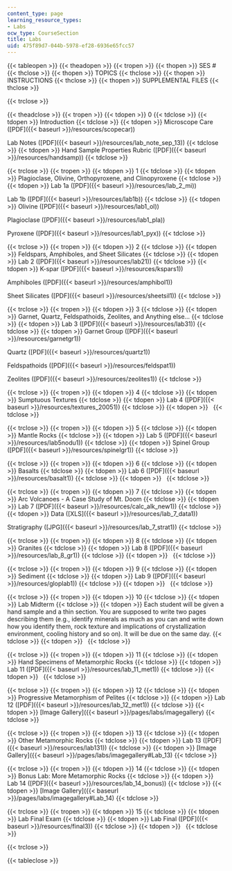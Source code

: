 ```yaml
---
content_type: page
learning_resource_types:
- Labs
ocw_type: CourseSection
title: Labs
uid: 475f89d7-044b-5978-ef28-6936e65fcc57
---
```


{{< tableopen >}}
{{< theadopen >}}
{{< tropen >}}
{{< thopen >}}
SES #
{{< thclose >}}
{{< thopen >}}
TOPICS
{{< thclose >}}
{{< thopen >}}
INSTRUCTIONS
{{< thclose >}}
{{< thopen >}}
SUPPLEMENTAL FILES
{{< thclose >}}

{{< trclose >}}

{{< theadclose >}}
{{< tropen >}}
{{< tdopen >}}
0
{{< tdclose >}}
{{< tdopen >}}
Introduction
{{< tdclose >}}
{{< tdopen >}}
Microscope Care ([PDF]({{< baseurl >}}/resources/scopecar))  
  
Lab Notes ([PDF]({{< baseurl >}}/resources/lab_note_sep_13))
{{< tdclose >}}
{{< tdopen >}}
Hand Sample Properties Rubric ([PDF]({{< baseurl >}}/resources/handsamp))
{{< tdclose >}}

{{< trclose >}}
{{< tropen >}}
{{< tdopen >}}
1
{{< tdclose >}}
{{< tdopen >}}
Plagioclase, Olivine, Orthopyroxene, and Clinopyroxene
{{< tdclose >}}
{{< tdopen >}}
Lab 1a ([PDF]({{< baseurl >}}/resources/lab_2_mi))  
  
Lab 1b ([PDF]({{< baseurl >}}/resources/lab1b))
{{< tdclose >}}
{{< tdopen >}}
Olivine ([PDF]({{< baseurl >}}/resources/lab1_ol))  
  
Plagioclase ([PDF]({{< baseurl >}}/resources/lab1_pla))  
  
Pyroxene ([PDF]({{< baseurl >}}/resources/lab1_pyx))
{{< tdclose >}}

{{< trclose >}}
{{< tropen >}}
{{< tdopen >}}
2
{{< tdclose >}}
{{< tdopen >}}
Feldspars, Amphiboles, and Sheet Silicates
{{< tdclose >}}
{{< tdopen >}}
Lab 2 ([PDF]({{< baseurl >}}/resources/lab21))
{{< tdclose >}}
{{< tdopen >}}
K-spar ([PDF]({{< baseurl >}}/resources/kspars1))  
  
Amphiboles ([PDF]({{< baseurl >}}/resources/amphibol1))  
  
Sheet Silicates ([PDF]({{< baseurl >}}/resources/sheetsil1))
{{< tdclose >}}

{{< trclose >}}
{{< tropen >}}
{{< tdopen >}}
3
{{< tdclose >}}
{{< tdopen >}}
Garnet, Quartz, Feldspathoids, Zeolites, and Anything else…
{{< tdclose >}}
{{< tdopen >}}
Lab 3 ([PDF]({{< baseurl >}}/resources/lab31))
{{< tdclose >}}
{{< tdopen >}}
Garnet Group ([PDF]({{< baseurl >}}/resources/garnetgr1))  
  
Quartz ([PDF]({{< baseurl >}}/resources/quartz1))  
  
Feldspathoids ([PDF]({{< baseurl >}}/resources/feldspat1))  
  
Zeolites ([PDF]({{< baseurl >}}/resources/zeolites1))
{{< tdclose >}}

{{< trclose >}}
{{< tropen >}}
{{< tdopen >}}
4
{{< tdclose >}}
{{< tdopen >}}
Sumptuous Textures
{{< tdclose >}}
{{< tdopen >}}
Lab 4 ([PDF]({{< baseurl >}}/resources/textures_20051))
{{< tdclose >}}
{{< tdopen >}}
 
{{< tdclose >}}

{{< trclose >}}
{{< tropen >}}
{{< tdopen >}}
5
{{< tdclose >}}
{{< tdopen >}}
Mantle Rocks
{{< tdclose >}}
{{< tdopen >}}
Lab 5 ([PDF]({{< baseurl >}}/resources/lab5nodu1))
{{< tdclose >}}
{{< tdopen >}}
Spinel Group ([PDF]({{< baseurl >}}/resources/spinelgr1))
{{< tdclose >}}

{{< trclose >}}
{{< tropen >}}
{{< tdopen >}}
6
{{< tdclose >}}
{{< tdopen >}}
Basalts
{{< tdclose >}}
{{< tdopen >}}
Lab 6 ([PDF]({{< baseurl >}}/resources/basalt1))
{{< tdclose >}}
{{< tdopen >}}
 
{{< tdclose >}}

{{< trclose >}}
{{< tropen >}}
{{< tdopen >}}
7
{{< tdclose >}}
{{< tdopen >}}
Arc Volcanoes - A Case Study of Mt. Doom
{{< tdclose >}}
{{< tdopen >}}
Lab 7 ([PDF]({{< baseurl >}}/resources/calc_alk_new1))
{{< tdclose >}}
{{< tdopen >}}
Data ([XLS]({{< baseurl >}}/resources/lab_7_data1))  
  
Stratigraphy ([JPG]({{< baseurl >}}/resources/lab_7_strat1))
{{< tdclose >}}

{{< trclose >}}
{{< tropen >}}
{{< tdopen >}}
8
{{< tdclose >}}
{{< tdopen >}}
Granites
{{< tdclose >}}
{{< tdopen >}}
Lab 8 ([PDF]({{< baseurl >}}/resources/lab_8_gr1))
{{< tdclose >}}
{{< tdopen >}}
 
{{< tdclose >}}

{{< trclose >}}
{{< tropen >}}
{{< tdopen >}}
9
{{< tdclose >}}
{{< tdopen >}}
Sediment
{{< tdclose >}}
{{< tdopen >}}
Lab 9 ([PDF]({{< baseurl >}}/resources/gloplab1))
{{< tdclose >}}
{{< tdopen >}}
 
{{< tdclose >}}

{{< trclose >}}
{{< tropen >}}
{{< tdopen >}}
10
{{< tdclose >}}
{{< tdopen >}}
Lab Midterm
{{< tdclose >}}
{{< tdopen >}}
Each student will be given a hand sample and a thin section. You are supposed to write two pages describing them (e.g., identify minerals as much as you can and write down how you identify them, rock texture and implications of crystallization environment, cooling history and so on). It will be due on the same day.
{{< tdclose >}}
{{< tdopen >}}
 
{{< tdclose >}}

{{< trclose >}}
{{< tropen >}}
{{< tdopen >}}
11
{{< tdclose >}}
{{< tdopen >}}
Hand Specimens of Metamorphic Rocks
{{< tdclose >}}
{{< tdopen >}}
Lab 11 ([PDF]({{< baseurl >}}/resources/lab_11_met1))
{{< tdclose >}}
{{< tdopen >}}
 
{{< tdclose >}}

{{< trclose >}}
{{< tropen >}}
{{< tdopen >}}
12
{{< tdclose >}}
{{< tdopen >}}
Progressive Metamorphism of Pelites
{{< tdclose >}}
{{< tdopen >}}
Lab 12 ([PDF]({{< baseurl >}}/resources/lab_12_met1))
{{< tdclose >}}
{{< tdopen >}}
[Image Gallery]({{< baseurl >}}/pages/labs/imagegallery)
{{< tdclose >}}

{{< trclose >}}
{{< tropen >}}
{{< tdopen >}}
13
{{< tdclose >}}
{{< tdopen >}}
Other Metamorphic Rocks
{{< tdclose >}}
{{< tdopen >}}
Lab 13 ([PDF]({{< baseurl >}}/resources/lab131))
{{< tdclose >}}
{{< tdopen >}}
[Image Gallery]({{< baseurl >}}/pages/labs/imagegallery#Lab_13)
{{< tdclose >}}

{{< trclose >}}
{{< tropen >}}
{{< tdopen >}}
14
{{< tdclose >}}
{{< tdopen >}}
Bonus Lab: More Metamorphic Rocks
{{< tdclose >}}
{{< tdopen >}}
Lab 14 ([PDF]({{< baseurl >}}/resources/lab_14_bonus))
{{< tdclose >}}
{{< tdopen >}}
[Image Gallery]({{< baseurl >}}/pages/labs/imagegallery#Lab_14)
{{< tdclose >}}

{{< trclose >}}
{{< tropen >}}
{{< tdopen >}}
15
{{< tdclose >}}
{{< tdopen >}}
Lab Final Exam
{{< tdclose >}}
{{< tdopen >}}
Lab Final ([PDF]({{< baseurl >}}/resources/final3))
{{< tdclose >}}
{{< tdopen >}}
 
{{< tdclose >}}

{{< trclose >}}

{{< tableclose >}}